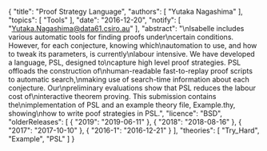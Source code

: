 {
    "title": "Proof Strategy Language",
    "authors": [
        "Yutaka Nagashima"
    ],
    "topics": [
        "Tools"
    ],
    "date": "2016-12-20",
    "notify": [
        "Yutaka.Nagashima@data61.csiro.au"
    ],
    "abstract": "\nIsabelle includes various automatic tools for finding proofs under\ncertain conditions. However, for each conjecture, knowing which\nautomation to use, and how to tweak its parameters, is currently\nlabour intensive. We have developed a language, PSL, designed to\ncapture high level proof strategies. PSL offloads the construction of\nhuman-readable fast-to-replay proof scripts to automatic search,\nmaking use of search-time information about each conjecture. Our\npreliminary evaluations show that PSL reduces the labour cost of\ninteractive theorem proving. This submission contains the\nimplementation of PSL and an example theory file, Example.thy, showing\nhow to write poof strategies in PSL.",
    "licence": "BSD",
    "olderReleases": [
        {
            "2019": "2019-06-11"
        },
        {
            "2018": "2018-08-16"
        },
        {
            "2017": "2017-10-10"
        },
        {
            "2016-1": "2016-12-21"
        }
    ],
    "theories": [
        "Try_Hard",
        "Example",
        "PSL"
    ]
}